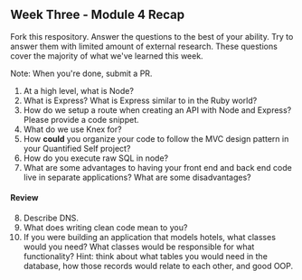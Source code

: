 ## Week Three - Module 4 Recap

Fork this respository. Answer the questions to the best of your ability. Try to answer them with limited amount of external research. These questions cover the majority of what we've learned this week. 

Note: When you're done, submit a PR. 

1. At a high level, what is Node?
2. What is Express? What is Express similar to in the Ruby world?
3. How do we setup a route when creating an API with Node and Express? Please provide a code snippet.
4. What do we use Knex for?
5. How **could** you organize your code to follow the MVC design pattern in your Quantified Self project?
6. How do you execute raw SQL in node?
7. What are some advantages to having your front end and back end code live in separate applications? What are some disadvantages?

#### Review  

8. Describe DNS.
9. What does writing clean code mean to you?
10. If you were building an application that models hotels, what classes would you need? What classes would be responsible for what functionality? Hint: think about what tables you would need in the database, how those records would relate to each other, and good OOP.
